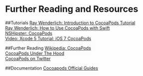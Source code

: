 # Further Reading and Resources

##Tutorials
[Ray Wenderlich: Introduction to CocoaPods Tutorial](http://www.raywenderlich.com/64546/introduction-to-cocoapods-2)  
[Ray Wenderlich: How to Use CocoaPods with Swift](http://www.raywenderlich.com/97014/use-cocoapods-with-swift)  
[NSHipster: CocoaPods](http://nshipster.com/cocoapods/)  
[Video: Xcode 5 Tutorial: iOS 7 CocoaPods](https://www.youtube.com/watch?v=9_FbAlq2g9o)

##Further Reading
[Wikipedia: CocoaPods](https://en.wikipedia.org/wiki/CocoaPods)  
[CocoaPods Under The Hood](https://www.objc.io/issues/6-build-tools/cocoapods-under-the-hood/)  
[CocoaPods on Twitter](https://twitter.com/cocoapods)

##Documentation
[Cocoapods Official Guides](https://guides.cocoapods.org)
